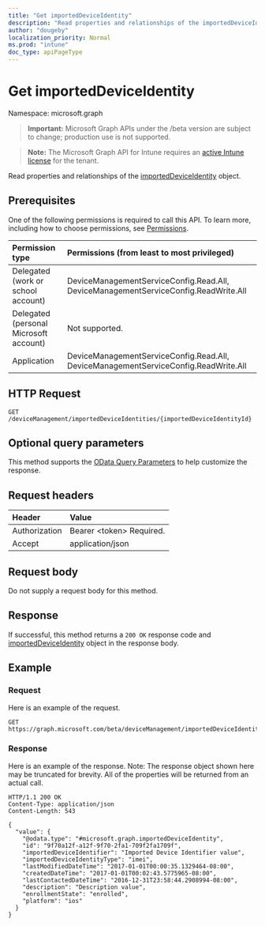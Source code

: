 ```yaml
---
title: "Get importedDeviceIdentity"
description: "Read properties and relationships of the importedDeviceIdentity object."
author: "dougeby"
localization_priority: Normal
ms.prod: "intune"
doc_type: apiPageType
---
```


# Get importedDeviceIdentity

Namespace: microsoft.graph

> **Important:** Microsoft Graph APIs under the /beta version are subject to change; production use is not supported.

> **Note:** The Microsoft Graph API for Intune requires an [active Intune license](https://go.microsoft.com/fwlink/?linkid=839381) for the tenant.

Read properties and relationships of the [importedDeviceIdentity](../resources/intune-enrollment-importeddeviceidentity.md) object.

## Prerequisites
One of the following permissions is required to call this API. To learn more, including how to choose permissions, see [Permissions](/graph/permissions-reference).

|Permission type|Permissions (from least to most privileged)|
|:---|:---|
|Delegated (work or school account)|DeviceManagementServiceConfig.Read.All, DeviceManagementServiceConfig.ReadWrite.All|
|Delegated (personal Microsoft account)|Not supported.|
|Application|DeviceManagementServiceConfig.Read.All, DeviceManagementServiceConfig.ReadWrite.All|

## HTTP Request
<!-- {
  "blockType": "ignored"
}
-->
``` http
GET /deviceManagement/importedDeviceIdentities/{importedDeviceIdentityId}
```

## Optional query parameters
This method supports the [OData Query Parameters](/graph/query-parameters) to help customize the response.

## Request headers
|Header|Value|
|:---|:---|
|Authorization|Bearer &lt;token&gt; Required.|
|Accept|application/json|

## Request body
Do not supply a request body for this method.

## Response
If successful, this method returns a `200 OK` response code and [importedDeviceIdentity](../resources/intune-enrollment-importeddeviceidentity.md) object in the response body.

## Example

### Request
Here is an example of the request.
``` http
GET https://graph.microsoft.com/beta/deviceManagement/importedDeviceIdentities/{importedDeviceIdentityId}
```

### Response
Here is an example of the response. Note: The response object shown here may be truncated for brevity. All of the properties will be returned from an actual call.
``` http
HTTP/1.1 200 OK
Content-Type: application/json
Content-Length: 543

{
  "value": {
    "@odata.type": "#microsoft.graph.importedDeviceIdentity",
    "id": "9f70a12f-a12f-9f70-2fa1-709f2fa1709f",
    "importedDeviceIdentifier": "Imported Device Identifier value",
    "importedDeviceIdentityType": "imei",
    "lastModifiedDateTime": "2017-01-01T00:00:35.1329464-08:00",
    "createdDateTime": "2017-01-01T00:02:43.5775965-08:00",
    "lastContactedDateTime": "2016-12-31T23:58:44.2908994-08:00",
    "description": "Description value",
    "enrollmentState": "enrolled",
    "platform": "ios"
  }
}
```






